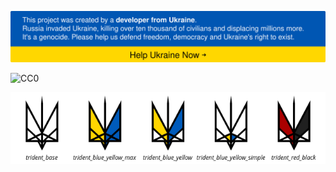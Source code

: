 [![Stand With Ukraine](https://raw.githubusercontent.com/vshymanskyy/StandWithUkraine/main/banner-direct-single.svg)](https://stand-with-ukraine.pp.ua/)

![CC0](https://licensebuttons.net/p/zero/1.0/88x31.png)

![Preview](./preview.png?2)
